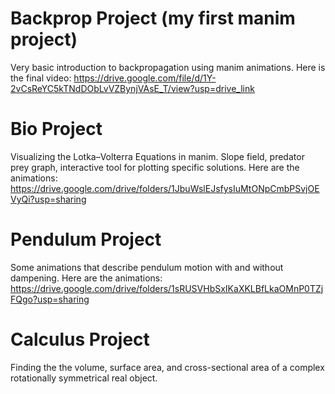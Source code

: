 # Backprop Project (my first manim project)
Very basic introduction to backpropagation using manim animations. Here is the final video: 
https://drive.google.com/file/d/1Y-2vCsReYC5kTNdDObLvVZBynjVAsE_T/view?usp=drive_link
# Bio Project
Visualizing the Lotka–Volterra Equations in manim. Slope field, predator prey graph, interactive tool for plotting specific solutions. Here are the animations:
https://drive.google.com/drive/folders/1JbuWslEJsfysIuMtONpCmbPSvjOEVyQi?usp=sharing
# Pendulum Project
Some animations that describe pendulum motion with and without dampening. Here are the animations: https://drive.google.com/drive/folders/1sRUSVHbSxIKaXKLBfLkaOMnP0TZjFQgo?usp=sharing
# Calculus Project
Finding the the volume, surface area, and cross-sectional area of a complex rotationally symmetrical real object.
